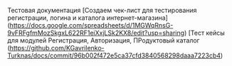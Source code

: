 Тестовая документация
[Создаем чек-лист для тестирования регистрации, логина и каталога интернет-магазина]
(https://docs.google.com/spreadsheets/d/1MGWqRnsG-9vFRFgfmMozSkgxL622RF1eiXxjLSk2KX8/edit?usp=sharing)
[Тест кейсы для модулей Регистрация, Авторизация, ПРодуктовый каталог
(https://github.com/KGavrilenko-Turknas/docs/commit/96b002f472e5ca37cfd3840568298daaa7223cb4)
